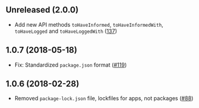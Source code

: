 ## Unreleased (2.0.0)

- Add new API methods `toHaveInformed`, `toHaveInformedWith`, `toHaveLogged` and `toHaveLoggedWith` ([137](https://github.com/WordPress/packages/pull/137))

## 1.0.7 (2018-05-18)

- Fix: Standardized `package.json` format  ([#119](https://github.com/WordPress/packages/pull/119))

## 1.0.6 (2018-02-28)

- Removed `package-lock.json` file, lockfiles for apps, not packages ([#88](https://github.com/WordPress/packages/pull/88))
